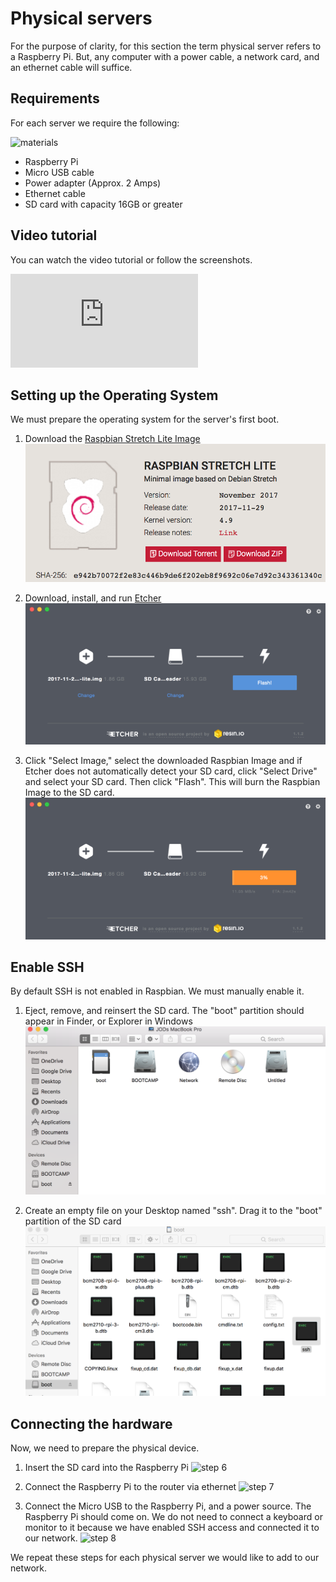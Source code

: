 # Physical servers
For the purpose of clarity, for this section the term physical server refers to
a Raspberry Pi. But, any computer with a power cable, a network card, and an
ethernet cable will suffice.

## Requirements
For each server we require the following:

![materials](../assets/img/install/physical/materials.png)

* Raspberry Pi
* Micro USB cable
* Power adapter (Approx. 2 Amps)
* Ethernet cable
* SD card with capacity 16GB or greater

## Video tutorial
You can watch the video tutorial or follow the screenshots.

<iframe class="video" src="https://www.youtube.com/embed/wa5ze_dImBY" frameborder="0" allow="autoplay; encrypted-media" allowfullscreen></iframe>

## Setting up the Operating System
We must prepare the operating system for the server's first boot.

1. Download the [Raspbian Stretch Lite Image][raspbian_download]
![step 1](../assets/img/install/physical/physical_step_01.png)

2. Download, install, and run [Etcher][etcher_download]
![step 2](../assets/img/install/physical/physical_step_02.png)

3. Click "Select Image," select the downloaded Raspbian Image and if Etcher does not automatically detect your SD card, click "Select Drive" and select your SD card. Then click "Flash". This will burn the Raspbian Image to the SD card.
![step 3](../assets/img/install/physical/physical_step_03.png)

## Enable SSH
By default SSH is not enabled in Raspbian. We must manually enable it.

1. Eject, remove, and reinsert the SD card. The "boot" partition should appear in Finder, or Explorer in Windows
![step 4](../assets/img/install/physical/physical_step_04.png)

2. Create an empty file on your Desktop named "ssh". Drag it to the "boot" partition of the SD card
![step 5](../assets/img/install/physical/physical_step_05.png)

## Connecting the hardware
Now, we need to prepare the physical device.

1. Insert the SD card into the Raspberry Pi
![step 6](../assets/img/install/physical/physical_step_06.png)

2. Connect the Raspberry Pi to the router via ethernet
![step 7](../assets/img/install/physical/physical_step_07.png)

3. Connect the Micro USB to the Raspberry Pi, and a power source. The Raspberry Pi should come on. We do not need to connect a keyboard or monitor
to it because we have enabled SSH access and connected it to our network.
![step 8](../assets/img/install/physical/physical_step_08.png)

We repeat these steps for each physical server we would like to add to our network.

[raspbian_download]: https://www.raspberrypi.org/downloads/raspbian/
[etcher_download]: https://etcher.io/
